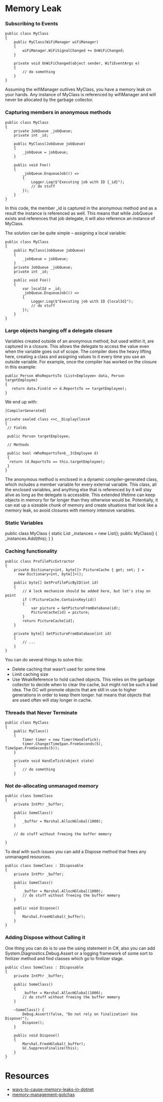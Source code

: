 # Memory Leak
### Subscribing to Events
```
public class MyClass
{
    public MyClass(WiFiManager wiFiManager)
    {
        wiFiManager.WiFiSignalChanged += OnWiFiChanged;
    }
 
    private void OnWiFiChanged(object sender, WifiEventArgs e)
    {
        // do something
    }
}
```
Assuming the wifiManager outlives MyClass, you have a memory leak on your hands.
Any instance of MyClass is referenced by wifiManager and will never be allocated by the garbage collector.

### Capturing members in anonymous methods
```
public class MyClass
{
    private JobQueue _jobQueue;
    private int _id;
 
    public MyClass(JobQueue jobQueue)
    {
        _jobQueue = jobQueue;
    }
 
    public void Foo()
    {
        _jobQueue.EnqueueJob(() =>
        {
            Logger.Log($"Executing job with ID {_id}");
            // do stuff 
        });
    }
}
```
In this code, the member _id is captured in the anonymous method and as a result the instance is referenced as well. 
This means that while JobQueue exists and references that job delegate, it will also reference an instance of MyClass.

The solution can be quite simple – assigning a local variable:
```
public class MyClass
{
    public MyClass(JobQueue jobQueue)
    {
        _jobQueue = jobQueue;
    }
    private JobQueue _jobQueue;
    private int _id;
 
    public void Foo()
    {
        var localId = _id;
        _jobQueue.EnqueueJob(() =>
        {
            Logger.Log($"Executing job with ID {localId}");
            // do stuff 
        });
    }
}
```
### Large objects hanging off a delegate closure
Variables created outside of an anonymous method, but used within it, are captured in a closure. This allows the delegate to access the value even when the variable goes out of scope. The compiler does the heavy lifting here, creating a class and assigning values to it every time you use an outside variable. For example, once the compiler has worked on the closure in this example:
```
public Person WhoReportsTo (List<Employee> data, Person targetEmployee)
{
   return data.Find(d => d.ReportsTo == targetEmployee);
}
```
We end up with:

```
[CompilerGenerated]

private sealed class <>c__DisplayClass4
{
 // Fields

 public Person targetEmployee;

 // Methods

 public bool <WhoReportsTo>b__3(Employee d)
 {
  return (d.ReportsTo == this.targetEmployee);
 }
}
```
The anonymous method is enclosed in a dynamic compiler-generated class, which includes a member variable for every external variable. This class, all the enclosed variables, and anything else that is referenced by it will stay alive as long as the delegate is accessible. This extended lifetime can keep objects in memory for far longer than they otherwise would be. Potentially, it can eat up a sizeable chunk of memory and create situations that look like a memory leak, so avoid closures with memory intensive variables.

### Static Variables
public class MyClass
{
    static List<MyClass> _instances = new List<MyClass>();
    public MyClass()
    {
        _instances.Add(this);
    }
}

### Caching functionality
```
public class ProfilePicExtractor
{
    private Dictionary<int, byte[]> PictureCache { get; set; } = 
      new Dictionary<int, byte[]>();
 
    public byte[] GetProfilePicByID(int id)
    {
        // A lock mechanism should be added here, but let's stay on point
        if (!PictureCache.ContainsKey(id))
        {
            var picture = GetPictureFromDatabase(id);
            PictureCache[id] = picture;
        }
        return PictureCache[id];
    }
 
    private byte[] GetPictureFromDatabase(int id)
    {
        // ...
    }
}
```
You can do several things to solve this:
* Delete caching that wasn’t used for some time
* Limit caching size
* Use WeakReference to hold cached objects. This relies on the garbage collector to decide when to clear the cache, but might not be such a bad idea.
The GC will promote objects that are still in use to higher generations in order to keep them longer. 
hat means that objects that are used often will stay longer in cache.

### Threads that Never Terminate
```
public class MyClass
{
    public MyClass()
    {
        Timer timer = new Timer(HandleTick);
        timer.Change(TimeSpan.FromSeconds(5), TimeSpan.FromSeconds(5));
    }
 
    private void HandleTick(object state)
    {
        // do something
    }
```

### Not de-allocating unmanaged memory
```
public class SomeClass
{
    private IntPtr _buffer;
 
    public SomeClass()
    {
        _buffer = Marshal.AllocHGlobal(1000);
    }
 
    // do stuff without freeing the buffer memory
 
}
```
To deal with such issues you can add a Dispose method that frees any unmanaged resources.
```
public class SomeClass : IDisposable
{
    private IntPtr _buffer;
 
    public SomeClass()
    {
        _buffer = Marshal.AllocHGlobal(1000);
        // do stuff without freeing the buffer memory
    }
 
    public void Dispose()
    {
        Marshal.FreeHGlobal(_buffer);
    }
}
```
### Adding Dispose without Calling it
One thing you can do is to use the using statement in C#, also you can add System.Diagnostics.Debug.Assert or a logging framework of
some sort to finilizer method and find classes which go to finilizer stage.
```
public class SomeClass : IDisposable
{
    private IntPtr _buffer;
 
    public SomeClass()
    {
        _buffer = Marshal.AllocHGlobal(1000);
        // do stuff without freeing the buffer memory
    }
    
    ~SomeClass() {
        Debug.Assert(false, "Do not rely on finalization! Use Dispose!");
        Dispose();
    }
    
    public void Dispose()
    {
        Marshal.FreeHGlobal(_buffer);
        GC.SuppressFinalize(this);
    }
}
```

# Resources
* [ways-to-cause-memory-leaks-in-dotnet](https://michaelscodingspot.com/ways-to-cause-memory-leaks-in-dotnet/)
* [memory-management-gotchas](https://www.red-gate.com/products/dotnet-development/ants-memory-profiler/learning-memory-management/memory-management-gotchas)
